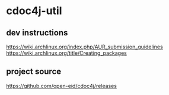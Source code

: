 # cdoc4j-util

## dev instructions

https://wiki.archlinux.org/index.php/AUR_submission_guidelines
https://wiki.archlinux.org/title/Creating_packages

## project source

https://github.com/open-eid/cdoc4j/releases
